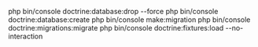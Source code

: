php bin/console doctrine:database:drop --force
php bin/console doctrine:database:create
php bin/console make:migration
php bin/console doctrine:migrations:migrate
php bin/console doctrine:fixtures:load --no-interaction
